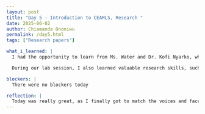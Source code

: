 ```yaml
---
layout: post
title: "Day 5 – Introduction to CEAMLS, Research "
date: 2025-06-02
author: Chiamanda Ononiwu
permalink: /day5.html
tags: ["Research papers"]

what_i_learned: |
  I had the opportunity to learn from Ms. Water and Dr. Kofi Nyarko, whose insights truly stimulated my thinking, especially around the topic of ethics in AI. Their discussions opened my eyes to the moral and societal responsibilities tied to developing and using artificial intelligence.

  During our lab session, I also learned valuable research skills, such as how to properly cite research papers and how to locate credible scholarly articles online. To wrap up the day, we organized and delegated tasks for the week ahead. I’m really excited about the work we’re going to do and the knowledge we’ll continue to build as a team. We were also able to make a group chat for effective communication within the group and discussed our tasks for the next few days.

blockers: |
  There were no blockers today

reflection: |
  Today was really great, as I finally got to match the voices and faces I’d been seeing on Zoom to real people. It felt refreshing to interact with my peers in person, and it helped build a stronger sense of connection and collaboration. I also learned a good amount about research today. One highlight was being assigned the role of group manager—a responsibility I'm excited to take on. I found my first article to begin working on a literature review, which marks the beginning of a deeper dive into our research topic.
---
```

